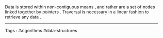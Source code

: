 Data is stored within non-contiguous means , and rather are a set of nodes linked together by pointers . Traversal is necessary in a linear fashion to retrieve any data . 
____
Tags : #algorithms  #data-structures